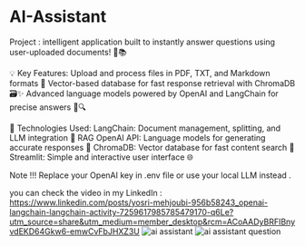 # AI-Assistant
Project : intelligent application  built to instantly answer questions using user-uploaded documents! 🎯📚

💡 Key Features:
Upload and process files in PDF, TXT, and Markdown formats 📂
Vector-based database for fast response retrieval with ChromaDB🗃✨
Advanced language models powered by OpenAI and LangChain for precise answers 🤖🔍

🔧 Technologies Used:
LangChain: Document management, splitting, and LLM integration 📄
RAG
OpenAI API: Language models for generating accurate responses 💬
ChromaDB: Vector database for fast content search 🧩
Streamlit: Simple and interactive user interface 🌐

Note !!! Replace your OpenAI key in .env file  or use your local LLM instead .

you can check the video in my LinkedIn : https://www.linkedin.com/posts/yosri-mehjoubi-956b58243_openai-langchain-langchain-activity-7259617985785479170-q6Le?utm_source=share&utm_medium=member_desktop&rcm=ACoAADyBRFIBnyvdEKD64Gkw6-emwCvFbJHXZ3U
![ai assistant](https://github.com/user-attachments/assets/7f44d655-7755-4511-94a0-71c01b1defcd)
![ai assistant question](https://github.com/user-attachments/assets/8d89d18c-5be4-4f01-8021-6f14e07f5cc3)
